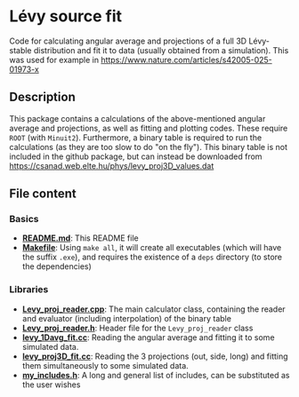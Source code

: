# Lévy source fit
Code for calculating angular average and projections of a full 3D Lévy-stable distribution and fit it to data (usually obtained from a simulation). This was used for example in https://www.nature.com/articles/s42005-025-01973-x

## Description
This package contains a calculations of the above-mentioned angular average and projections, as well as fitting and plotting codes. These require `ROOT` (with `Minuit2`). Furthermore, a binary table is required to run the calculations (as they are too slow to do "on the fly"). This binary table is not included in the github package, but can instead be downloaded from https://csanad.web.elte.hu/phys/levy_proj3D_values.dat

## File content

### Basics
- [**README.md**](README.md): This README file
- [**Makefile**](Makefile): Using `make all`, it will create all executables (which will have the suffix `.exe`), and requires the existence of a `deps` directory (to store the dependencies)

### Libraries
- [**Levy_proj_reader.cpp**](Levy_proj_reader.cpp): The main calculator class, containing the reader and evaluator (including interpolation) of the binary table
- [**Levy_proj_reader.h**](Levy_proj_reader.h): Header file for the `Levy_proj_reader` class
- [**levy_1Davg_fit.cc**](levy_1Davg_fit.cc): Reading the angular average and fitting it to some simulated data.
- [**levy_proj3D_fit.cc**](levy_proj3D_fit.cc): Reading the 3 projections (out, side, long) and fitting them simultaneously to some simulated data.
- [**my_includes.h**](my_includes.h): A long and general list of includes, can be substituted as the user wishes
